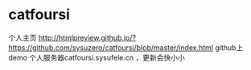 # catfoursi
个人主页
http://htmlpreview.github.io/?https://github.com/sysuzero/catfoursi/blob/master/index.html
github上demo
个人服务器catfoursi.sysufele.cn ，更新会快小小
